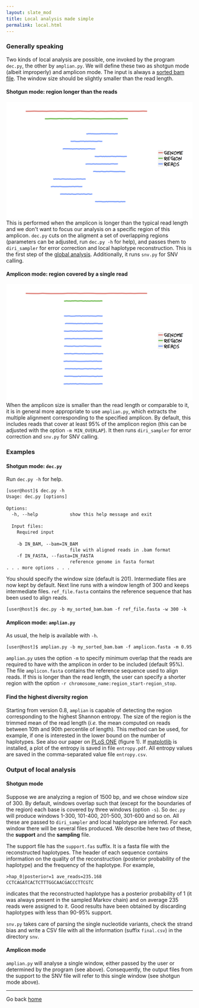 ```yaml
---
layout: slate_mod
title: Local analysis made simple
permalink: local.html 
---
```

### Generally speaking
Two kinds of local analysis are possible, one invoked by the program `dec.py`,
the other by `amplian.py`. We will define these two as shotgun mode (albeit
improperly) and amplicon mode. The input is always a [sorted bam
file](input.html). The window size should be slightly smaller than the read
length.

#### Shotgun mode: region longer than the reads
![shotgun mode](images/shotgun.png)
This is performed when the amplicon is longer than the typical read length and
we don't want to focus our analysis on a specific region of this amplicon.
`dec.py` cuts on the aligment a set of overlapping regions (parameters can be
adjusted, run `dec.py -h` for help), and passes them to `diri_sampler` for error
correction and local haplotype reconstruction. This is the first step of the
[global analysis](global.html). Additionally, it runs `snv.py` for SNV calling.

#### Amplicon mode: region covered by a single read
![amplicon mode](images/amplicon.png)
When the amplicon size is smaller than the read length or comparable to it, it
is in general more appropriate to use `amplian.py`, which extracts the multiple
alignment corresponding to the specified amplicon. By default, this includes
reads that cover at least 95% of the amplicon region (this can be adjusted
with the option `-m MIN_OVERLAP`). It then runs `diri_sampler` for error
correction and `snv.py` for SNV calling.

### Examples
#### Shotgun mode: `dec.py`
Run `dec.py -h` for help.

    [user@host]$ dec.py -h
	Usage: dec.py [options]

	Options:
	  -h, --help            show this help message and exit

	  Input files:
	    Required input

	    -b IN_BAM, --bam=IN_BAM
	                        file with aligned reads in .bam format
	    -f IN_FASTA, --fasta=IN_FASTA
	                        reference genome in fasta format
    . . . more options . . .
You should specify the window size (default is 201). Intermediate files are
now kept by default. Next line runs with a window length of 300
and keeps intermediate files. `ref_file.fasta` contains the reference sequence
that has been used to align reads.

    [user@host]$ dec.py -b my_sorted_bam.bam -f ref_file.fasta -w 300 -k

#### Amplicon mode: `amplian.py`
As usual, the help is available with `-h`.

    [user@host]$ amplian.py -b my_sorted_bam.bam -f amplicon.fasta -m 0.95

`amplian.py` uses the option `-m` to specify minimum overlap that the reads
are required to have with the amplicon in order to be included (default 95%).
The file `amplicon.fasta` contains the reference sequence used to align reads.
If this is longer than the read length, the user can specify a shorter region
with the option `-r chromosome_name:region_start-region_stop`.

#### Find the highest diversity region
Starting from version 0.8, `amplian` is capable of detecting the region
corresponding to the highest Shannon entropy. The size of the region is the
trimmed mean of the read length (_i.e._ the mean computed on reads between 10th
and 90th percentile of length). This method can be used, for example, if one
is interested in the lower bound on the number of haplotypes. See also our
paper on [PLoS ONE](http://www.plosone.org/article/info%3Adoi%2F10.1371%2Fjournal.pone.0047046)
(figure 1). If [matplotlib](http://matplotlib.org) is installed, a plot of the
entropy is saved in file `entropy.pdf`. All entropy values are saved in the
comma-separated value file `entropy.csv`.

### Output of local analysis
#### Shotgun mode
Suppose we are analyzing a region of 1500 bp, and we chose window size of 300.
By default, windows overlap such that (except for the boundaries of the region)
each base is covered by three windows (option `-s`). So `dec.py` will produce
windows 1-300, 101-400, 201-500, 301-600 and so on. All these are passed to
`diri_sampler` and local haplotype are inferred. For each window there will
be several files produced. We describe here two of these, the **support**
and the **sampling** file.

The support file has the `support.fas` suffix. It is a fasta file with the
reconstructed haplotypes. The header of each sequence contains information on
the quality of the reconstruction (posterior probability of the haplotype) and
the frequency of the haplotype. For example,

    >hap_0|posterior=1 ave_reads=235.168
    CCTCAGATCACTCTTTGGCAACGACCCTTCGTC

indicates that the reconstructed haplotype has a posterior probability of 1 (it
was always present in the sampled Markov chain) and on average 235 reads were
assigned to it. Good results have been obtained by discarding haplotypes with
less than 90-95% support.

`snv.py` takes care of parsing the single nucleotide variants, check the strand
bias and write a CSV file with all the information (suffix `final.csv`) in the
directory `snv`.

#### Amplicon mode
`amplian.py` will analyse a single window, either passed by the user or
determined by the program (see above). Consequently, the output files from the
support to the SNV file will refer to this single window (see shotgun mode
above).

---

Go back [home](index.html)
